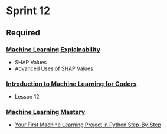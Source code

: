 # Sprint 12

## Required

### [Machine Learning Explainability](https://www.kaggle.com/learn/machine-learning-explainability)

- SHAP Values
- Advanced Uses of SHAP Values

### [Introduction to Machine Learning for Coders](http://course18.fast.ai/ml.html)

- Lesson 12

### [Machine Learning Mastery](https://machinelearningmastery.com/)

- [Your First Machine Learning Project in Python Step-By-Step](https://machinelearningmastery.com/machine-learning-in-python-step-by-step/)
